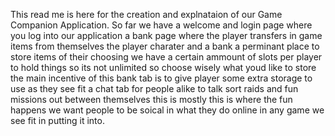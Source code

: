 This read me is here for the creation and explnataion of our Game Companion Application.
So far we have a welcome and login page where you log into our application a bank page where the player transfers in game items from themselves the player charater and a bank a perminant place to store items of their choosing we have a certain ammount of slots per player to hold things so its not unlimited so choose wisely what youd like to store the main incentive of this bank tab is to give player some extra storage to use as they see fit a chat tab for people alike to talk sort raids and fun missions out between themselves this is mostly this is where the fun happens we want people to be soical in what they do online in any game we see fit in putting it into.
